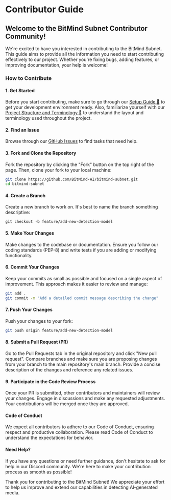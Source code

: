 # Contributor Guide

## Welcome to the BitMind Subnet Contributor Community!

We're excited to have you interested in contributing to the BitMind Subnet. This guide aims to provide all the information you need to start contributing effectively to our project. Whether you're fixing bugs, adding features, or improving documentation, your help is welcome!

### How to Contribute

#### 1. Get Started
Before you start contributing, make sure to go through our [Setup Guide 🔧](docs/Setup.md) to get your development environment ready. Also, familiarize yourself with our [Project Structure and Terminology 📖](docs/Glossary.md) to understand the layout and terminology used throughout the project.

#### 2. Find an Issue
Browse through our [GitHub Issues](https://github.com/bitmind-ai/bitmind-subnet/issues) to find tasks that need help.

#### 3. Fork and Clone the Repository
Fork the repository by clicking the "Fork" button on the top right of the page. Then, clone your fork to your local machine:
```bash
git clone https://github.com/BitMind-AI/bitmind-subnet.git
cd bitmind-subnet
```

#### 4. Create a Branch
Create a new branch to work on. It's best to name the branch something descriptive:
```
git checkout -b feature/add-new-detection-model
```

#### 5. Make Your Changes
Make changes to the codebase or documentation. Ensure you follow our coding standards (PEP-8) and write tests if you are adding or modifying functionality.

#### 6. Commit Your Changes
Keep your commits as small as possible and focused on a single aspect of improvement. This approach makes it easier to review and manage:
```bash
git add .
git commit -m "Add a detailed commit message describing the change"
```

#### 7. Push Your Changes
Push your changes to your fork:
```bash
git push origin feature/add-new-detection-model
```

####  8. Submit a Pull Request (PR)
Go to the Pull Requests tab in the original repository and click "New pull request". Compare branches and make sure you are proposing changes from your branch to the main repository's main branch. Provide a concise description of the changes and reference any related issues.

#### 9. Participate in the Code Review Process
Once your PR is submitted, other contributors and maintainers will review your changes. Engage in discussions and make any requested adjustments. Your contributions will be merged once they are approved.

#### Code of Conduct
We expect all contributors to adhere to our Code of Conduct, ensuring respect and productive collaboration. Please read Code of Conduct to understand the expectations for behavior.

####  Need Help?
If you have any questions or need further guidance, don't hesitate to ask for help in our Discord community. We're here to make your contribution process as smooth as possible!

Thank you for contributing to the BitMind Subnet! We appreciate your effort to help us improve and extend our capabilities in detecting AI-generated media.